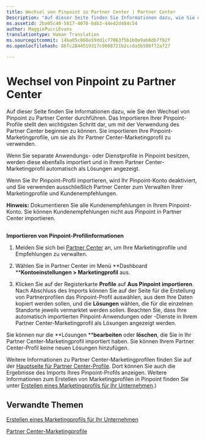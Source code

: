 ```yaml
---
title: Wechsel von Pinpoint zu Partner Center | Partner Center
Description: "Auf dieser Seite finden Sie Informationen dazu, wie Sie den Wechsel von Pinpoint zu Partner Center durchführen."
ms.assetid: 2ba05c48-5817-4078-bdb3-44e42d484c54
author: MaggiePucciEvans
translationtype: Human Translation
ms.sourcegitcommit: 14ba85c868e59dd1c77063f5b1b0e9ab8db7f82f
ms.openlocfilehash: 86fc2844519317c9008721b2ccda5b586f72a727

---
```


# Wechsel von Pinpoint zu Partner Center


Auf dieser Seite finden Sie Informationen dazu, wie Sie den Wechsel von Pinpoint zu Partner Center durchführen. Das Importieren Ihrer Pinpoint-Profile stellt den wichtigsten Schritt dar, um mit der Verwendung des Partner Center beginnen zu können. Sie importieren Ihre Pinpoint-Marketingprofile, um sie als Ihr Partner Center-Marketingprofil zu verwenden.

Wenn Sie separate Anwendungs- oder Dienstprofile in Pinpoint besitzen, werden diese ebenfalls importiert und in Ihrem Partner Center-Marketingprofil automatisch als Lösungen angezeigt.

Wenn Sie Ihr Pinpoint-Profil importieren, wird Ihr Pinpoint-Konto deaktiviert, und Sie verwenden ausschließlich Partner Center zum Verwalten Ihrer Marketingprofile und Kundenempfehlungen.

**Hinweis:** Dokumentieren Sie alle Kundenempfehlungen in Ihrem Pinpoint-Konto. Sie können Kundenempfehlungen nicht aus Pinpoint in Partner Center importieren.

 

## <a href="" id="importpinpointprofiles"></a>


**Importieren von Pinpoint-Profilinformationen**

1.  Melden Sie sich bei [Partner Center](https://partnercenter.microsoft.com/) an, um Ihre Marketingprofile und Empfehlungen zu verwalten.
2.  Wählen Sie in Partner Center im Menü **Dashboard ****Kontoeinstellungen &gt; Marketingprofil** aus.

3.  Klicken Sie auf der Registerkarte **Profile** auf **Aus Pinpoint importieren**. Nach Abschluss des Imports können Sie auf der Seite für die Erstellung von Partnerprofilen das Pinpoint-Profil auswählen, aus dem Ihre Daten kopiert werden sollen, und die **Lösungen** wählen, die für die einzelnen Standorte jeweils vermarktet werden sollen. Beachten Sie, dass Ihre automatisch importierten Pinpoint-Anwendungen oder -Dienste in Ihrem Partner Center-Marketingprofil als Lösungen angezeigt werden.

Sie können nur die **Lösungen ****bearbeiten** oder **löschen**, die Sie in Ihr Partner Center-Marketingprofil importiert haben. Sie können Ihrem Partner Center-Profil keine neuen Lösungen hinzufügen.

Weitere Informationen zu Partner Center-Marketingprofilen finden Sie auf der [Hauptseite für Partner Center-Profile](https://partnercenter.microsoft.com/pcv/publishing). Dort können Sie auch die Ergebnisse des Imports Ihres Pinpoint-Profils anzeigen. Weitere Informationen zum Erstellen von Marketingprofilen in Pinpoint finden Sie unter [Erstellen eines Marketingprofils für Ihr Unternehmen](create-a-marketing-profile.md).)

## Verwandte Themen


[Erstellen eines Marketingprofils für Ihr Unternehmen](create-a-marketing-profile.md)

[Partner Center-Marketingprofile](https://partnercenter.microsoft.com/pcv/publishing)

 

 






<!--HONumber=Nov16_HO4-->


